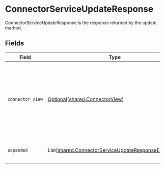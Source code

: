 # ConnectorServiceUpdateResponse

ConnectorServiceUpdateResponse is the response returned by the update method.


## Fields

| Field                                                                                                                         | Type                                                                                                                          | Required                                                                                                                      | Description                                                                                                                   |
| ----------------------------------------------------------------------------------------------------------------------------- | ----------------------------------------------------------------------------------------------------------------------------- | ----------------------------------------------------------------------------------------------------------------------------- | ----------------------------------------------------------------------------------------------------------------------------- |
| `connector_view`                                                                                                              | [Optional[shared.ConnectorView]](../../models/shared/connectorview.md)                                                        | :heavy_minus_sign:                                                                                                            | The ConnectorView object provides a connector response object, as well as JSONPATHs to related objects provided by expanders. |
| `expanded`                                                                                                                    | List[[shared.ConnectorServiceUpdateResponseExpanded](../../models/shared/connectorserviceupdateresponseexpanded.md)]          | :heavy_minus_sign:                                                                                                            | The array of expanded items indicated by the request.                                                                         |